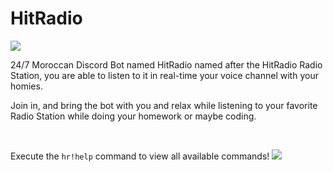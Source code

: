 # HitRadio

<img src="https://cdn.discordapp.com/attachments/947328978857898016/951244337990213692/HitRadioReadMe.gif">

<br>

24/7 Moroccan Discord Bot named HitRadio named after the HitRadio Radio Station, you are able to listen to it in real-time your voice channel with your homies.

Join in, and bring the bot with you and relax while listening to your favorite Radio Station while doing your homework or maybe coding.

<br>

Execute the `hr!help` command to view all available commands!
<img src="https://cdn.discordapp.com/attachments/947328978857898016/951247749247037510/unknown.png">

